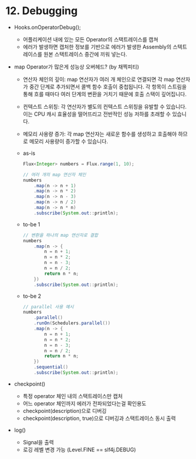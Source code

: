 # 12. Debugging

- Hooks.onOperatorDebug();
  - 어플리케이션 내에 있는 모든 Operator의 스택트레이스를 캡쳐
  - 에러가 발생하면 캡처한 정보를 기반으로 에러가 발생한 Assembly의 스텍트레이스를 원본 스택트레이스 중간에 끼워 넣는다.
- map Operator가 많은게 성능상 오버헤드? (by 채찍피티)
  - 연산자 체인의 깊이: map 연산자가 여러 개 체인으로 연결되면 각 map 연산자가 중간 단계로 추가되면서 콜백 함수 호출이 중첩됩니다. 각 항목이 스트림을 통해 흐를 때마다 여러 단계의 변환을 거치기 때문에 호출 스택이 깊어집니다.
  - 컨텍스트 스위칭: 각 연산자가 별도의 컨텍스트 스위칭을 유발할 수 있습니다. 이는 CPU 캐시 효율성을 떨어뜨리고 전반적인 성능 저하를 초래할 수 있습니다.
  - 메모리 사용량 증가: 각 map 연산자는 새로운 함수를 생성하고 호출해야 하므로 메모리 사용량이 증가할 수 있습니다.
  - as-is
    ```java
    Flux<Integer> numbers = Flux.range(1, 10);
    
    // 여러 개의 map 연산자 체인
    numbers
        .map(n -> n + 1)
        .map(n -> n * 2)
        .map(n -> n - 3)
        .map(n -> n / 2)
        .map(n -> n * n)
        .subscribe(System.out::println);
    ```
    
  - to-be 1
    ```java
    // 변환을 하나의 map 연산자로 결합
    numbers
        .map(n -> {
            n = n + 1;
            n = n * 2;
            n = n - 3;
            n = n / 2;
            return n * n;
        })
        .subscribe(System.out::println);
    ```

  - to-be 2

    ```java
    // parallel 사용 예시
    numbers
        .parallel()
        .runOn(Schedulers.parallel())
        .map(n -> {
            n = n + 1;
            n = n * 2;
            n = n - 3;
            n = n / 2;
            return n * n;
        })
        .sequential()
        .subscribe(System.out::println);
    ```
    
- checkpoint()
  - 특정 operator 체인 내의 스택트레이스만 캡처
  - 어느 operator 체인까지 에러가 전파되었다는걸 확인용도
  - checkpoint(description)으로 디버깅
  - checkpoint(description, true)으로 디버깅과 스택트레이스 동시 출력
- log()
  - Signal을 출력
  - 로깅 레벨 변경 가능 (Level.FINE == slf4j.DEBUG)